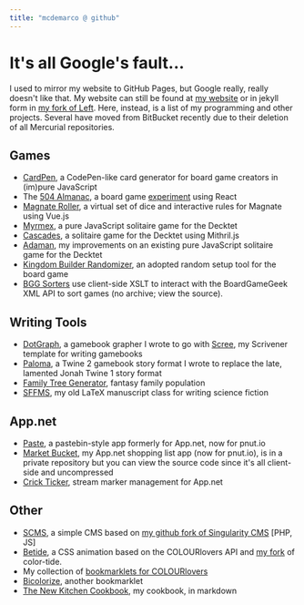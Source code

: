 ```yaml
---
title: "mcdemarco @ github"
---
```

# It's all Google's fault...

I used to mirror my website to GitHub Pages, but Google really, really doesn't like that.  My website can still be found at <a href="http://mcdemarco.net">my website</a> or in jekyll form in [my fork of Left](https://github.com/mcdemarco/left/tree/website).  Here, instead, is a list of my programming and other projects.  Several have moved from BitBucket recently due to their deletion of all Mercurial repositories.


## Games

* [CardPen](http://cardpen.mcdemarco.net/), a CodePen-like card generator for board game creators in (im)pure JavaScript 
* The [504 Almanac](http://mcdemarco.net/504almanac/), a board game [experiment](http://mcdemarco.net/tools/504/) using React
* [Magnate Roller](http://mcdemarco.net/games/decktet/magnate/), a virtual set of dice and interactive rules for Magnate using Vue.js
* [Myrmex](/myrmex/), a pure JavaScript solitaire game for the Decktet
* [Cascades](http://mcdemarco.net/games/decktet/cascades), a solitaire game for the Decktet using Mithril.js
* [Adaman](/adaman/), my improvements on an existing pure JavaScript solitaire game for the Decktet
* [Kingdom Builder Randomizer](/kingdom-builder-randomizer/), an adopted random setup tool for the board game
* [BGG Sorters](http://mcdemarco.net/games/bgg/) use client-side XSLT to interact with the BoardGameGeek XML API to sort games (no archive; view the source).

## Writing Tools

* [DotGraph](http://mcdemarco.net/tools/scree/dotgraph/), a gamebook grapher I wrote to go with [Scree](http://mcdemarco.net/tools/scree/), my Scrivener template for writing gamebooks
* [Paloma](http://mcdemarco.net/tools/scree/paloma/), a Twine 2 gamebook story format I wrote to replace the late, lamented Jonah Twine 1 story format 
* [Family Tree Generator](/family-tree-generator/), fantasy family population
* [SFFMS](http://mcdemarco.net/sffms/), my old LaTeX manuscript class for writing science fiction


## App.net

* [Paste](http://paste.mcdemarco.net/), a pastebin-style app formerly for App.net, now for pnut.io
* [Market Bucket](http://market-bucket.mcdemarco.net/), my App.net shopping list app (now for pnut.io), is in a private repository but you can view the source code since it's all client-side and uncompressed
* [Crick Ticker](http://crick-ticker.mcdemarco.net/), stream marker management for App.net

## Other

* [SCMS](https://bitbucket.org/mcdemarco/scms/), a simple CMS based on [my github fork of Singularity CMS](/singularity-cms/) [PHP, JS]
* [Betide](/betide/), a CSS animation based on the COLOURlovers API and [my fork](/color-tide/) of color-tide.
* My collection of [bookmarklets for COLOURlovers](http://mcdemarco.net/tools/colourlets/)
* [Bicolorize](http://mcdemarco.net/bicolorize/), another bookmarklet
* [The New Kitchen Cookbook](/the-new-kitchen-cookbook/), my cookbook, in markdown
